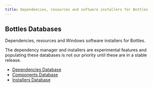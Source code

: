 ```yaml
---
title: Dependencies, resources and software installers for Bottles
---
```


<section class="heading">
  <div class="container large">
    <h1>Bottles Databases</h1>
    <p>Dependencies, resources and Windows software installers for Bottles.</p>
    <div class="warning">
      <p>The dependency manager and installers are experimental features and 
      populating these databases is not our priority until these are in a stable release.</p>
    </div>
  </div>
</section>

<section class="page">
  <div class="container large">
    <ul>
      <li>
        <a href="/database/dependencies">Dependencies Database</a>
      </li>
      <li>
        <a href="/database/components">Components Database</a>
      </li>
      <li>
        <a href="#">Installers Database</a>
      </li>
    </ul>
  </div>
</section>
